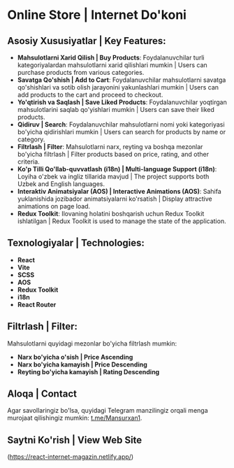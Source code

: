 # Online Store | Internet Do'koni

## Asosiy Xususiyatlar | Key Features:
- **Mahsulotlarni Xarid Qilish | Buy Products**: Foydalanuvchilar turli kategoriyalardan mahsulotlarni xarid qilishlari mumkin | Users can purchase products from various categories.
- **Savatga Qo'shish | Add to Cart**: Foydalanuvchilar mahsulotlarni savatga qo'shishlari va sotib olish jarayonini yakunlashlari mumkin | Users can add products to the cart and proceed to checkout.
- **Yo'qtirish va Saqlash | Save Liked Products**: Foydalanuvchilar yoqtirgan mahsulotlarini saqlab qo'yishlari mumkin | Users can save their liked products.
- **Qidiruv | Search**: Foydalanuvchilar mahsulotlarni nomi yoki kategoriyasi bo'yicha qidirishlari mumkin | Users can search for products by name or category.
- **Filtrlash | Filter**: Mahsulotlarni narx, reyting va boshqa mezonlar bo'yicha filtrlash | Filter products based on price, rating, and other criteria.
- **Ko'p Tilli Qo'llab-quvvatlash (i18n) | Multi-language Support (i18n)**: Loyiha o'zbek va ingliz tillarida mavjud | The project supports both Uzbek and English languages.
- **Interaktiv Animatsiyalar (AOS) | Interactive Animations (AOS)**: Sahifa yuklanishida jozibador animatsiyalarni ko'rsatish | Display attractive animations on page load.
- **Redux Toolkit**: Ilovaning holatini boshqarish uchun Redux Toolkit ishlatilgan | Redux Toolkit is used to manage the state of the application.

## Texnologiyalar | Technologies:
- **React**
- **Vite**
- **SCSS**
- **AOS**
- **Redux Toolkit**
- **i18n**
- **React Router**

## Filtrlash | Filter:

Mahsulotlarni quyidagi mezonlar bo'yicha filtrlash mumkin:
- **Narx bo'yicha o'sish | Price Ascending**
- **Narx bo'yicha kamayish | Price Descending**
- **Reyting bo'yicha kamayish | Rating Descending**

## Aloqa | Contact
Agar savollaringiz bo'lsa, quyidagi Telegram manzilingiz orqali menga murojaat qilishingiz mumkin: [t.me/Mansurxan1](https://t.me/Mansurxan1).

## Saytni Ko'rish | View Web Site
(https://react-internet-magazin.netlify.app/)
